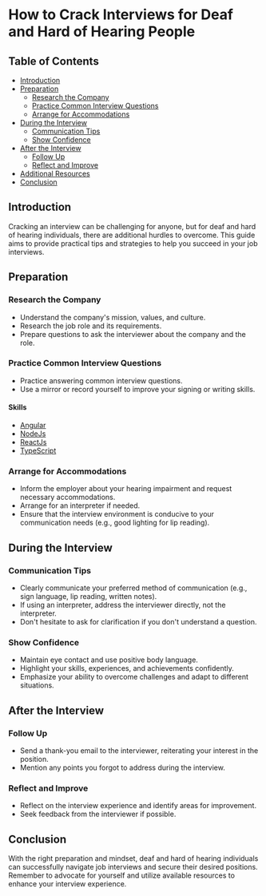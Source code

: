 # How to Crack Interviews for Deaf and Hard of Hearing People

## Table of Contents
- [Introduction](#introduction)
- [Preparation](#preparation)
  - [Research the Company](#research-the-company)
  - [Practice Common Interview Questions](#practice-common-interview-questions)
  - [Arrange for Accommodations](#arrange-for-accommodations)
- [During the Interview](#during-the-interview)
  - [Communication Tips](#communication-tips)
  - [Show Confidence](#show-confidence)
- [After the Interview](#after-the-interview)
  - [Follow Up](#follow-up)
  - [Reflect and Improve](#reflect-and-improve)
- [Additional Resources](#additional-resources)
- [Conclusion](#conclusion)

## Introduction
Cracking an interview can be challenging for anyone, but for deaf and hard of hearing individuals, there are additional hurdles to overcome. This guide aims to provide practical tips and strategies to help you succeed in your job interviews.

## Preparation

### Research the Company
- Understand the company's mission, values, and culture.
- Research the job role and its requirements.
- Prepare questions to ask the interviewer about the company and the role.

### Practice Common Interview Questions
- Practice answering common interview questions.
- Use a mirror or record yourself to improve your signing or writing skills.

#### Skills
- [Angular](/angular)
- [NodeJs](/nodejs)
- [ReactJs](/reactjs)
- [TypeScript](/typescript)

### Arrange for Accommodations
- Inform the employer about your hearing impairment and request necessary accommodations.
- Arrange for an interpreter if needed.
- Ensure that the interview environment is conducive to your communication needs (e.g., good lighting for lip reading).

## During the Interview

### Communication Tips
- Clearly communicate your preferred method of communication (e.g., sign language, lip reading, written notes).
- If using an interpreter, address the interviewer directly, not the interpreter.
- Don't hesitate to ask for clarification if you don't understand a question.

### Show Confidence
- Maintain eye contact and use positive body language.
- Highlight your skills, experiences, and achievements confidently.
- Emphasize your ability to overcome challenges and adapt to different situations.

## After the Interview

### Follow Up
- Send a thank-you email to the interviewer, reiterating your interest in the position.
- Mention any points you forgot to address during the interview.

### Reflect and Improve
- Reflect on the interview experience and identify areas for improvement.
- Seek feedback from the interviewer if possible.

## Conclusion
With the right preparation and mindset, deaf and hard of hearing individuals can successfully navigate job interviews and secure their desired positions. Remember to advocate for yourself and utilize available resources to enhance your interview experience.
